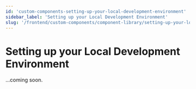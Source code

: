 ```yaml
---
id: 'custom-components-setting-up-your-local-development-environment'
sidebar_label: 'Setting up your Local Development Environment'
slug: '/frontend/custom-components/component-library/setting-up-your-local-development-environment'
---
```


# Setting up your Local Development Environment

...coming soon.
